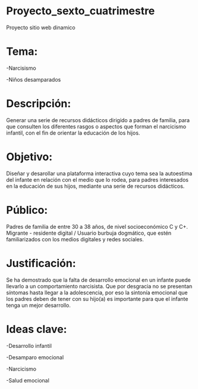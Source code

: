 # Proyecto_sexto_cuatrimestre
Proyecto sitio web dinamico

# Tema: 
-Narcisismo

-Niños desamparados

# Descripción:
Generar una serie de recursos didácticos dirigido a padres de familia, para que consulten los diferentes rasgos o aspectos que forman el narcicismo infantil, con el fin de orientar la educación de los hijos.

# Objetivo:
Diseñar y desarollar una plataforma interactiva cuyo tema sea la autoestima del infante en relación con el medio que lo rodea, para padres interesados en la educación de sus hijos, mediante una serie de recursos didácticos.

# Público:
Padres de familia de entre 30 a 38 años, de nivel socioeconómico C y C+. Migrante - residente digital / Usuario burbuja dogmático, que estén familiarizados con los medios digitales y redes sociales.

# Justificación:
Se ha demostrado que la falta de desarrollo emocional en un infante puede llevarlo a un comportamiento narcisista. Que por desgracia no se presentan síntomas hasta llegar a la adolescencia, por eso la sintonía emocional que los padres deben de tener con su hijo(a) es importante para que el infante tenga un mejor desarrollo.

# Ideas clave:
-Desarrollo infantil

-Desamparo emocional

-Narcicismo

-Salud emocional

